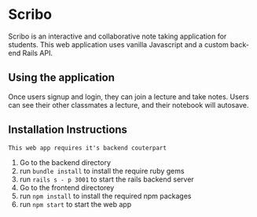# Scribo
Scribo is an interactive and collaborative note taking application for students. This web application uses vanilla Javascript and a custom back-end Rails API.

## Using the application
Once users signup and login, they can join a lecture and take notes. Users can see their other classmates a lecture, and their notebook will autosave.

## Installation Instructions
`This web app requires it's backend couterpart`
1. Go to the backend directory
2. run `bundle install` to install the require ruby gems
3. run `rails s - p 3001` to start the rails backend server
4. Go to the frontend directorey
5. run `npm install` to install the required npm packages
6. run `npm start` to start the web app

